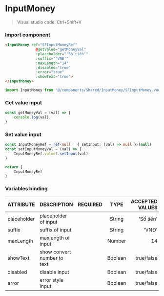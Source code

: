 # InputMoney
> Visual studio code: Ctrl+Shift+V

### Import component

```html
<InputMoney ref="SFInputMoneyRef"
              @getValue="getMoneyVal"
              :placeholder="'Số tiền'"
              :suffix="'VNĐ'"
              :maxLength="14"
              :disabled="true"
              :error="true"
              :showText="true">
</InputMoney>
```

```typescript
import InputMoney from "@/components/Shared/InputMoney/SFInputMoney.vue";
```

### Get value input

```typescript
const getMoneyVal = (val) => {
    console.log(val);
}
```

### Set value input

```typescript
const InputMoneyRef = ref<null | { setInput: (val) => null }>(null)
const setInputMoneyVal = (val) => {
    InputMoneyRef.value?.setInput(val)
}

return {
    InputMoneyRef
}
```

### Variables binding

| ATTRIBUTE   | DESCRIPTION                 | REQUIRED |  TYPE   | ACCEPTED VALUES | DEFAULT |
|:------------|:----------------------------|:--------:|:-------:|----------------:|--------:|
| placeholder | placeholder of input        |          | String  |       'Số tiền' |   empty |
| suffix      | suffix of input             |          | String  |           'VNĐ' |   empty |
| maxLength   | maxlength of input          |          | Number  |              14 |   empty |
| showText    | show convert number to text |          | Boolean |      true/false |   false |
| disabled    | disable input               |          | Boolean |      true/false |   false |
| error       | error style input           |          | Boolean |      true/false |   empty |